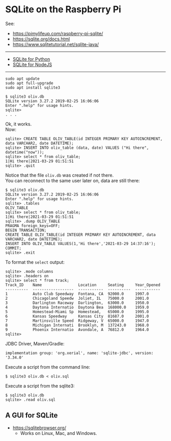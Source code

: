 # SQLite on the Raspberry Pi

See:
- <https://pimylifeup.com/raspberry-pi-sqlite/>
- <https://sqlite.org/docs.html>
- <https://www.sqlitetutorial.net/sqlite-java/>
---
- [SQLite for Python](https://www.pythoncentral.io/introduction-to-sqlite-in-python/)
- [SQLite for NodeJS](https://www.sqlitetutorial.net/sqlite-nodejs/connect/)
---
```
sudo apt update
sudo apt full-upgrade
sudo apt install sqlite3
```

```
$ sqlite3 oliv.db
SQLite version 3.27.2 2019-02-25 16:06:06
Enter ".help" for usage hints.
sqlite>
. . . 
```
Ok, it works.  
Now:
```
sqlite> CREATE TABLE OLIV_TABLE(id INTEGER PRIMARY KEY AUTOINCREMENT, data VARCHAR2, date DATETIME);
sqlite> INSERT INTO oliv_table (data, date) VALUES ("Hi there", datetime("now"));
sqlite> select * from oliv_table;
1|Hi there|2021-03-29 01:51:51
sqlite> .quit
```
Notice that the file `oliv.db` was created if not there.  
You can reconnect to the same user later on, data are still there:
```
$ sqlite3 oliv.db
SQLite version 3.27.2 2019-02-25 16:06:06
Enter ".help" for usage hints.
sqlite> .tables
OLIV_TABLE
sqlite> select * from oliv_table;
1|Hi there|2021-03-29 01:51:51
sqlite> .dump OLIV_TABLE
PRAGMA foreign_keys=OFF;
BEGIN TRANSACTION;
CREATE TABLE OLIV_TABLE(id INTEGER PRIMARY KEY AUTOINCREMENT, data VARCHAR2, date DATETIME);
INSERT INTO OLIV_TABLE VALUES(1,'Hi there','2021-03-29 14:37:16');
COMMIT;
sqlite> .exit
```
To format the `select` output:
```
sqlite> .mode columns
sqlite> .headers on
sqlite> select * from track;
Track_ID    Name                Location     Seating     Year_Opened
----------  ------------------  -----------  ----------  -----------
1           Auto Club Speedway  Fontana, CA  92000.0     1997.0     
2           Chicagoland Speedw  Joliet, IL   75000.0     2001.0     
3           Darlington Raceway  Darlington,  63000.0     1950.0     
4           Daytona Internatio  Daytona Bea  168000.0    1959.0     
5           Homestead-Miami Sp  Homestead,   65000.0     1995.0     
6           Kansas Speedway     Kansas City  81687.0     2001.0     
7           Martinsville Speed  Ridgeway, V  65000.0     1947.0     
8           Michigan Internati  Brooklyn, M  137243.0    1968.0     
9           Phoenix Internatio  Avondale, A  76812.0     1964.0     
sqlite> 
```

JDBC Driver, Maven/Gradle:
```
implementation group: 'org.xerial', name: 'sqlite-jdbc', version: '3.34.0'
```

Execute a script from the command line:
```
$ sqlite3 oliv.db < oliv.sql
```
Execute a script from the sqlite3:
```
$ sqlite3 oliv.db
sqlite> .read oliv.sql
```

## A GUI for SQLite

- <https://sqlitebrowser.org/>
    - Works on Linux, Mac, and Windows.

